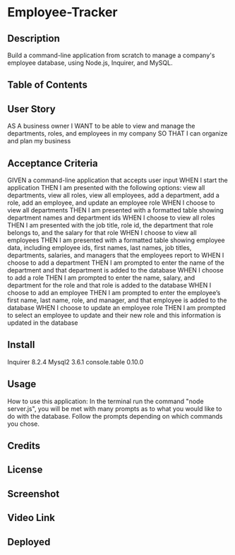 # Employee-Tracker

## Description 
Build a command-line application from scratch to manage a company's employee database, using Node.js, Inquirer, and MySQL.

## Table of Contents

## User Story

AS A business owner
I WANT to be able to view and manage the departments, roles, and employees in my company
SO THAT I can organize and plan my business

## Acceptance Criteria 

GIVEN a command-line application that accepts user input
WHEN I start the application
THEN I am presented with the following options: view all departments, view all roles, view all employees, add a department, add a role, add an employee, and update an employee role
WHEN I choose to view all departments
THEN I am presented with a formatted table showing department names and department ids
WHEN I choose to view all roles
THEN I am presented with the job title, role id, the department that role belongs to, and the salary for that role
WHEN I choose to view all employees
THEN I am presented with a formatted table showing employee data, including employee ids, first names, last names, job titles, departments, salaries, and managers that the employees report to
WHEN I choose to add a department
THEN I am prompted to enter the name of the department and that department is added to the database
WHEN I choose to add a role
THEN I am prompted to enter the name, salary, and department for the role and that role is added to the database
WHEN I choose to add an employee
THEN I am prompted to enter the employee’s first name, last name, role, and manager, and that employee is added to the database
WHEN I choose to update an employee role
THEN I am prompted to select an employee to update and their new role and this information is updated in the database

## Install
Inquirer 8.2.4
Mysql2 3.6.1
console.table 0.10.0

## Usage

How to use this application: In the terminal run the command "node server.js", you will be met with many prompts as to what you would like to do with the database. Follow the prompts depending on which commands you chose.

## Credits

## License

## Screenshot

## Video Link

## Deployed 


